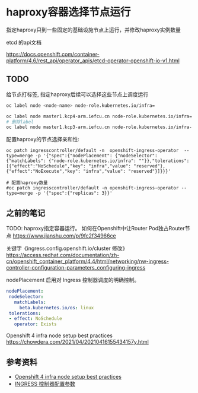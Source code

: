 # haproxy容器选择节点运行

指定haproxy只到一些固定的基础设施节点上运行，并修改haproxy实例数量

etcd 的api文档

https://docs.openshift.com/container-platform/4.6/rest_api/operator_apis/etcd-operator-openshift-io-v1.html

## TODO

给节点打标签, 指定haproxy后续可以选择这些节点上调度运行
```bash
oc label node <node-name> node-role.kubernetes.io/infra=

oc label node master1.kcp4-arm.iefcu.cn node-role.kubernetes.io/infra=
# 删除label
oc label node master1.kcp3-arm.iefcu.cn node-role.kubernetes.io/infra-
```

配置haproxy的节点选择亲和性:
```
oc patch ingresscontroller/default -n  openshift-ingress-operator  --type=merge -p '{"spec":{"nodePlacement": {"nodeSelector": {"matchLabels": {"node-role.kubernetes.io/infra": ""}},"tolerations": [{"effect":"NoSchedule","key": "infra","value": "reserved"},{"effect":"NoExecute","key": "infra","value": "reserved"}]}}}'

# 配置haproxy数量
#oc patch ingresscontroller/default -n openshift-ingress-operator --type=merge -p '{"spec":{"replicas": 3}}'
```

## 之前的笔记


TODO:
haproxy指定容器运行。
如何在Openshift中让Router Pod独占Router节点
https://www.jianshu.com/p/9fc2f34966ce

关键字《ingress.config.openshift.io/cluster 修改》
https://access.redhat.com/documentation/zh-cn/openshift_container_platform/4.4/html/networking/nw-ingress-controller-configuration-parameters_configuring-ingress

nodePlacement 启用对 Ingress 控制器调度的明确控制。
```yaml
nodePlacement:
 nodeSelector:
   matchLabels:
     beta.kubernetes.io/os: linux
 tolerations:
 - effect: NoSchedule
   operator: Exists
```

Openshift 4 infra node setup best practices
https://chowdera.com/2021/04/20210416155434157y.html


## 参考资料

* [Openshift 4 infra node setup best practices](https://chowdera.com/2021/04/20210416155434157y.html)
* [INGRESS 控制器配置参数](https://access.redhat.com/documentation/zh-cn/openshift_container_platform/4.4/html/networking/nw-ingress-controller-configuration-parameters_configuring-ingress)
